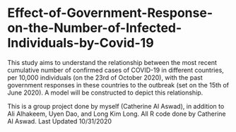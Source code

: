 # Effect-of-Government-Response-on-the-Number-of-Infected-Individuals-by-Covid-19
This study aims to understand the relationship between the most recent cumulative number of confirmed cases of COVID-19 in different countries, per 10,000 individuals (on the 23rd of October 2020), with the past government responses in these countries to the outbreak (set on the 15th of June 2020). A model will be constructed to depict this relationship.

This is a group project done by myself (Catherine Al Aswad), in addition to Ali Alhakeem, Uyen Dao, and Long Kim Long. 
All R code done by Catherine Al Aswad.
Last Updated 10/31/2020
